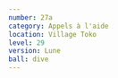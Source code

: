 ```yaml
---
number: 27a
category: Appels à l'aide
location: Village Toko
level: 29
version: Lune
ball: dive
---
```

